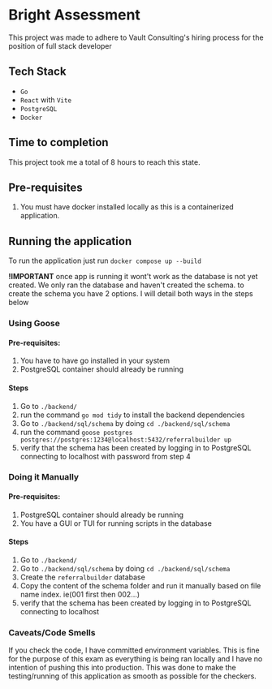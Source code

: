 # Bright Assessment

This project was made to adhere to Vault Consulting's hiring process for the position of full stack developer

## Tech Stack

- `Go`
- `React` with `Vite`
- `PostgreSQL`
- `Docker`

## Time to completion

This project took me a total of 8 hours to reach this state.

## Pre-requisites

1. You must have docker installed locally as this is a containerized application.

## Running the application

To run the application just run `docker compose up --build`

**!IMPORTANT** once app is running it wont't work as the database is not yet created. We only ran the database and haven't created the schema.
to create the schema you have 2 options. I will detail both ways in the steps below

### Using Goose

#### Pre-requisites:

1. You have to have go installed in your system
2. PostgreSQL container should already be running

#### Steps

1. Go to `./backend/`
2. run the command `go mod tidy` to install the backend dependencies
3. Go to `./backend/sql/schema` by doing `cd ./backend/sql/schema`
4. run the command `goose postgres postgres://postgres:1234@localhost:5432/referralbuilder up`
5. verify that the schema has been created by logging in to PostgreSQL connecting to localhost with password from step 4

### Doing it Manually

#### Pre-requisites:

1. PostgreSQL container should already be running
2. You have a GUI or TUI for running scripts in the database

#### Steps

1. Go to `./backend/`
2. Go to `./backend/sql/schema` by doing `cd ./backend/sql/schema`
3. Create the `referralbuilder` database
4. Copy the content of the schema folder and run it manually based on file name index. ie(001 first then 002...)
5. verify that the schema has been created by logging in to PostgreSQL connecting to localhost

### Caveats/Code Smells

If you check the code, I have committed environment variables. This is fine for the purpose of this exam as everything is being ran locally and I have no intention of pushing this into production. This was done to make the testing/running of this application as smooth as possible for the checkers.
